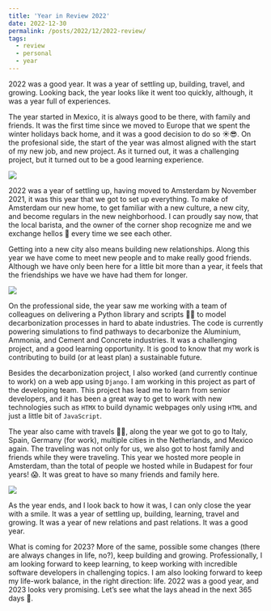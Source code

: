 ```yaml
---
title: 'Year in Review 2022'
date: 2022-12-30
permalink: /posts/2022/12/2022-review/
tags:
  - review
  - personal
  - year
---
```


2022 was a good year. It was a year of settling up, building, travel, and growing. Looking back, the year looks like it went too quickly, although, it was  a year full of experiences.

The year started in Mexico, it is always good to be there, with family and friends. It was the first time since we moved to Europe that we spent the winter holidays back home, and it was a good decision to do so ☀️😎. On the profesional side, the start of the year was almost aligned with the start of my new job, and new project. As it turned out, it was a challenging project, but it turned out to be a good learning experience.

![]({{site.imgsurl}}manzanillo.webp)

2022 was a year of settling up, having moved to Amsterdam by November 2021, it was this year that we got to set up everything. To make of Amsterdam our new home, to get familiar with a new culture, a new city, and become regulars in the new neighborhood. I can proudly say now, that the local barista, and the owner of the corner shop recognize me and we exchange hellos 👋 every time we see each other.

Getting into a new city also means building new relationships. Along this year we have come to meet new people and to make really good friends. Although we have only been here for a little bit more than a year, it feels that the friendships we have we have had them for longer. 

![]({{site.imgsurl}}2022-amsterdam.webp)

On the professional side, the year saw me working with a team of colleagues on delivering a Python library and scripts 🧑‍💻 to model decarbonization processes in hard to abate industries. The code is currently powering simulations to find pathways to decarbonize the Aluminium, Ammonia, and Cement and Concrete industries. It was a challenging project, and a good learning opportunity. It is good to know that my work is contributing to build (or at least plan) a sustainable future. 

Besides the decarbonization project, I also worked (and currently continue to work) on a web app using `Django`. I am working in this project as part of the developing team. This project has lead me to learn from senior developers, and it has been a great way to get to work with new technologies such as `HTMX` to build dynamic webpages only using `HTML` and just a little bit of `JavaScript`.

The year also came with travels 🛫🚆, along the year we got to go to Italy, Spain, Germany (for work), multiple cities in the Netherlands, and Mexico again. The traveling was not only for us, we also got to host family and friends while they were traveling. This year we hosted more people in Amsterdam, than the total of people we hosted while in Budapest for four years! 😱. It was great to have so many friends and family here.

![]({{site.imgsurl}}2022-travels.webp)

As the year ends, and I look back to how it was, I can only close the year with a smile. It was a year of settling up, building, learning, travel and growing. It was a year of new relations and past relations. It was a good year.

What is coming for 2023? More of the same, possible some changes (there are always changes in life, no?), keep building and growing. Professionally, I am looking forward to keep learning, to keep working with incredible software developers in challenging topics. I am also looking forward to keep my life-work balance, in the right direction: life. 2022 was a good year, and 2023 looks very promising. Let’s see what the lays ahead in the next 365 days 🚀.
